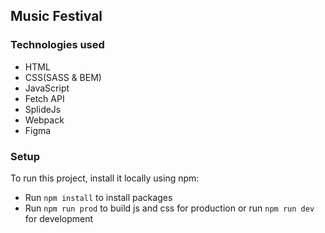 ## Music Festival

### Technologies used

- HTML
- CSS(SASS & BEM)
- JavaScript
- Fetch API
- SplideJs
- Webpack
- Figma

### Setup

To run this project, install it locally using npm:

- Run ```npm install``` to install packages
- Run ```npm run prod``` to build js and css for production or run ```npm run dev``` for development